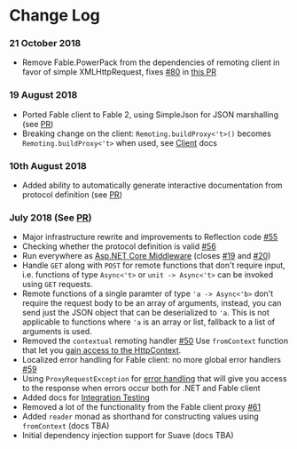 # Change Log

### 21 October 2018 
- Remove Fable.PowerPack from the dependencies of remoting client in favor of simple XMLHttpRequest, fixes [#80](https://github.com/Zaid-Ajaj/Fable.Remoting/issues/80) in [this PR](https://github.com/Zaid-Ajaj/Fable.Remoting/pull/86)


### 19 August 2018
- Ported Fable client to Fable 2, using SimpleJson for JSON marshalling (see [PR](https://github.com/Zaid-Ajaj/Fable.Remoting/pull/71))
- Breaking change on the client: `Remoting.buildProxy<'t>()` becomes  `Remoting.buildProxy<'t>` when used, see [Client](client.md) docs

### 10th August 2018 
 - Added ability to automatically generate interactive documentation from protocol definition (see [PR](https://github.com/Zaid-Ajaj/Fable.Remoting/pull/68))


### July 2018 (See [PR](https://github.com/Zaid-Ajaj/Fable.Remoting/pull/58))

 - Major infrastructure rewrite and improvements to Reflection code [#55](https://github.com/Zaid-Ajaj/Fable.Remoting/issues/55)
 - Checking whether the protocol definition is valid [#56](https://github.com/Zaid-Ajaj/Fable.Remoting/issues/56)
 - Run everywhere as [Asp.NET Core Middleware](aspnet-core.md) (closes [#19](https://github.com/Zaid-Ajaj/Fable.Remoting/issues/19) and [#20](https://github.com/Zaid-Ajaj/Fable.Remoting/issues/20))
 - Handle `GET` along with `POST` for remote functions that don't require input, i.e. functions of type `Async<'t>` or `unit -> Async<'t>` can be invoked using `GET` requests. 
 - Remote functions of a single paramter of type `'a -> Async<'b>` don't require the request body to be an array of arguments, instead, you can send just the JSON object that can be deserialized to `'a`. This is not applicable to functions where `'a` is an array or list, fallback to a list of arguments is used.
 - Removed the `contextual` remoting handler [#50](https://github.com/Zaid-Ajaj/Fable.Remoting/issues/50) Use `fromContext` function that let you [gain access to the HttpContext](request-context.md). 
 - Localized error handling for Fable client: no more global error handlers [#59](https://github.com/Zaid-Ajaj/Fable.Remoting/issues/59) 
 - Using `ProxyRequestException` for [error handling](error-handling.md) that will give you access to the response when errors occur both for .NET and Fable client 
 - Added docs for [Integration Testing](dotnet-integration-tests.md)
 - Removed a lot of the functionality from the Fable client proxy [#61](https://github.com/Zaid-Ajaj/Fable.Remoting/issues/61) 
 - Added `reader` monad as shorthand for constructing values using `fromContext` (docs TBA)
 - Initial dependency injection support for Suave (docs TBA)